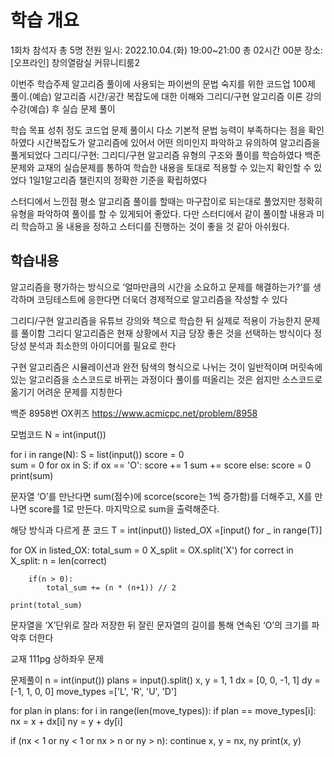 # 학습 개요
1회차
참석자 총 5명 전원
일시: 2022.10.04.(화) 19:00~21:00 총 02시간 00분
장소: [오프라인] 창의열람실 커뮤니티룸2

이번주 학습주제
알고리즘 풀이에 사용되는 파이썬의 문법 숙지를 위한 코드업 100제 풀이.(예습) 알고리즘 시간/공간 복잡도에 대한 이해와 그리디/구현 알고리즘 이론 강의 수강(예습) 후 실습 문제 풀이

학습 목표 성취 정도
코드업 문제 풀이시 다소 기본적 문법 능력이 부족하다는 점을 확인하였다
시간복잡도가 알고리즘에 있어서 어떤 의미인지 파악하고 유의하여 알고리즘을 풀게되었다
그리디/구현: 그리디/구현 알고리즘 유형의 구조와 풀이를 학습하였다
백준 문제와 교재의 실습문제를 통하여 학습한 내용을 토대로 적용할 수 있는지 확인할 수 있었다
1일1알고리즘 챌린지의 정확한 기준을 확립하였다

스터디에서 느낀점
평소 알고리즘 풀이를 할때는 마구잡이로 되는대로 풀었지만 정확히 유형을 파악하여 풀이를 할 수 있게되어 좋았다. 다만 스터디에서 같이 풀이할 내용과 미리 학습하고 올 내용을 정하고 스터디를 진행하는 것이 좋을 것 같아 아쉬웠다.

## 학습내용
알고리즘을 평가하는 방식으로 ‘얼마만큼의 시간을 소요하고 문제를 해결하는가?’를 생각하며 코딩테스트에 응한다면 더욱더 경제적으로 알고리즘을 작성할 수 있다

그리디/구현 알고리즘을 유튜브 강의와 책으로 학습한 뒤 실제로 적용이 가능한지 문제를 풀이함
그리디 알고리즘은 현재 상황에서 지금 당장 좋은 것을 선택하는 방식이다
정당성 분석과 최소한의 아이디어를 필요로 한다

구현 알고리즘은 시뮬레이션과 완전 탐색의 형식으로 나뉘는 것이 일반적이며 머릿속에 있는 알고리즘을 소스코드로 바뀌는 과정이다
풀이를 떠올리는 것은 쉽지만 소스코드로 옮기기 어려운 문제를 지칭한다

백준 8958번 OX퀴즈 https://www.acmicpc.net/problem/8958

모범코드
N = int(input())

for i in range(N):
    S = list(input())
    score = 0  
    sum = 0
    for ox in S:
        if ox == 'O':
            score += 1
            sum += score
        else:
            score = 0
    print(sum)

문자열 ‘O’를 만난다면 sum(점수)에 scorce(score는 1씩 증가함)를 더해주고, X를 만나면 score를 1로 만든다.
마지막으로 sum을 출력해준다.

해당 방식과 다르게 푼 코드
T = int(input())
listed_OX =[input() for _ in range(T)]

for OX in listed_OX:
    total_sum = 0
    X_split = OX.split('X')
    for correct in X_split:
        n = len(correct)
        
        if(n > 0):
            total_sum += (n * (n+1)) // 2
            
    print(total_sum)
문자열을 ‘X’단위로 잘라 저장한 뒤 잘린 문자열의 길이를 통해 연속된 ‘O’의 크기를 파악후 더한다

교재 111pg 상하좌우 문제

문제풀이
n = int(input())
plans = input().split()
x, y = 1, 1
dx = [0, 0, -1, 1]
dy = [-1, 1, 0, 0]
move_types =['L', 'R', 'U', 'D']

for plan in plans:
  for i in range(len(move_types)):
    if plan == move_types[i]:
      nx = x + dx[i]
      ny = y + dy[i]

  if (nx < 1 or ny < 1 or nx > n or ny > n):
    continue
  x, y = nx, ny
print(x, y)
